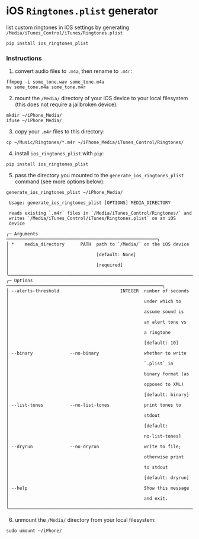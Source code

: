 # iOS `Ringtones.plist` generator
list custom ringtones in iOS settings by generating `/Media/iTunes_Control/iTunes/Ringtones.plist`

```shell
pip install ios_ringtones_plist
```

### Instructions

1. convert audio files to `.m4a`, then rename to `.m4r`:
```shell
ffmpeg -i some_tone.wav some_tone.m4a
mv some_tone.m4a some_tone.m4r
```

2. mount the `/Media/` directory of your iOS device to your local filesystem (this does not require a jailbroken device):
```shell
mkdir ~/iPhone_Media/
ifuse ~/iPhone_Media/
```

3. copy your `.m4r` files to this directory:
```shell
cp ~/Music/Ringtones/*.m4r ~/iPhone_Media/iTunes_Control/Ringtones/
```

4. install `ios_ringtones_plist` with `pip`:
```shell
pip install ios_ringtones_plist
```

5. pass the directory you mounted to the `generate_ios_ringtones_plist` command (see more options below):
```shell
generate_ios_ringtones_plist ~/iPhone_Media/
```
```shell
 Usage: generate_ios_ringtones_plist [OPTIONS] MEDIA_DIRECTORY

 reads existing `.m4r` files in `/Media/iTunes_Control/Ringtones/` and
 writes `/Media/iTunes_Control/iTunes/Ringtones.plist` on an iOS
 device

╭─ Arguments ─────────────────────────────────────────────────────────╮
│ *    media_directory      PATH  path to `/Media/` on the iOS device │
│                                 [default: None]                     │
│                                 [required]                          │
╰─────────────────────────────────────────────────────────────────────╯
╭─ Options ───────────────────────────────────────────────────────────╮
│ --alerts-threshold                       INTEGER  number of seconds │
│                                                   under which to    │
│                                                   assume sound is   │
│                                                   an alert tone vs  │
│                                                   a ringtone        │
│                                                   [default: 10]     │
│ --binary              --no-binary                 whether to write  │
│                                                   `.plist` in       │
│                                                   binary format (as │
│                                                   opposed to XML)   │
│                                                   [default: binary] │
│ --list-tones          --no-list-tones             print tones to    │
│                                                   stdout            │
│                                                   [default:         │
│                                                   no-list-tones]    │
│ --dryrun              --no-dryrun                 write to file;    │
│                                                   otherwise print   │
│                                                   to stdout         │
│                                                   [default: dryrun] │
│ --help                                            Show this message │
│                                                   and exit.         │
╰─────────────────────────────────────────────────────────────────────╯
```

6. unmount the `/Media/` directory from your local filesystem:
```shell
sudo umount ~/iPhone/
```

